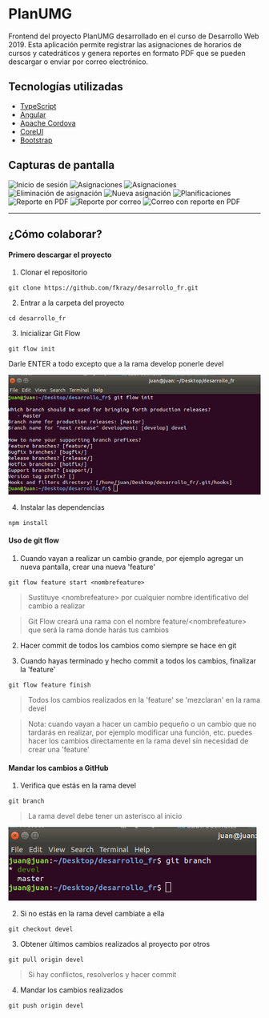 # PlanUMG

Frontend del proyecto PlanUMG desarrollado en el curso de Desarrollo Web 2019. 
Esta aplicación permite registrar las asignaciones de horarios de cursos y catedráticos y genera reportes en formato PDF que se pueden descargar o enviar por correo electrónico.

## Tecnolog&iacute;as utilizadas

- [TypeScript](https://www.typescriptlang.org/) 
- [Angular](https://angular.io/)
- [Apache Cordova](https://cordova.apache.org/)
- [CoreUI](https://coreui.io/angular/)
- [Bootstrap](https://getbootstrap.com/)

## Capturas de pantalla

<img alt="Inicio de sesión" src="https://github.com/juanguerra97/planumg_frontend/raw/master/docs/img/captura01.PNG" width="49%">

<img alt="Asignaciones" src="https://github.com/juanguerra97/planumg_frontend/raw/master/docs/img/captura02.PNG" width="49%">

<img alt="Asignaciones" src="https://github.com/juanguerra97/planumg_frontend/raw/master/docs/img/captura03.PNG" width="49%">

<img alt="Eliminaci&oacute;n de asignaci&oacute;n" src="https://github.com/juanguerra97/planumg_frontend/raw/master/docs/img/captura04.PNG" width="49%">

<img alt="Nueva asignaci&oacute;n" src="https://github.com/juanguerra97/planumg_frontend/raw/master/docs/img/captura05.PNG" width="49%">

<img alt="Planificaciones" src="https://github.com/juanguerra97/planumg_frontend/raw/master/docs/img/captura06.PNG" width="49%">

<img alt="Reporte en PDF" src="https://github.com/juanguerra97/planumg_frontend/raw/master/docs/img/captura07.PNG" width="49%">

<img alt="Reporte por correo" src="https://github.com/juanguerra97/planumg_frontend/raw/master/docs/img/captura08.PNG" width="49%">

<img alt="Correo con reporte en PDF" src="https://github.com/juanguerra97/planumg_frontend/raw/master/docs/img/captura09.png" height="350px">


___

## ¿Cómo colaborar?

#### Primero descargar el proyecto
1. Clonar el repositorio
```
git clone https://github.com/fkrazy/desarrollo_fr.git
```
2. Entrar a la carpeta del proyecto
``` 
cd desarrollo_fr
```
3. Inicializar Git Flow
```
git flow init
```
Darle ENTER a todo excepto que a la rama develop ponerle devel

![alt text](https://github.com/fkrazy/desarrollo_fr/raw/devel/docs/img/gitflowinit.png "resultado de git flow init") 

4. Instalar las dependencias
``` 
npm install
```

#### Uso de git flow

1. Cuando vayan a realizar un cambio grande, por ejemplo agregar un nueva pantalla, crear una nueva 'feature'
```
git flow feature start <nombrefeature>
```
>Sustituye <nombrefeature\> por cualquier nombre identificativo del cambio a realizar

   >Git Flow creará una rama con el nombre feature/\<nombrefeature\> que será la rama donde harás tus cambios
2. Hacer commit de todos los cambios como siempre se hace en git

3. Cuando hayas terminado y hecho commit a todos los cambios, finalizar la 'feature'
``` 
git flow feature finish
```
>Todos los cambios realizados en la 'feature' se 'mezclaran' en la rama devel

>Nota: cuando vayan a hacer un cambio pequeño o un cambio que no tardarás en realizar, por ejemplo modificar una función, etc. puedes hacer los cambios directamente en la rama devel sin necesidad de crear una 'feature'

#### Mandar los cambios a GitHub

1. Verifica que estás en la rama devel
```
git branch
```
>La rama devel debe tener un asterisco al inicio

![alt text](https://github.com/fkrazy/desarrollo_fr/raw/devel/docs/img/gitbranch.png "resultado de git flow init") 

2. Si no estás en la rama devel cambiate a ella
```
git checkout devel
```
3. Obtener últimos cambios realizados al proyecto por otros
```
git pull origin devel
```
>Si hay conflictos, resolverlos y hacer commit
4. Mandar los cambios realizados
```
git push origin devel
```
